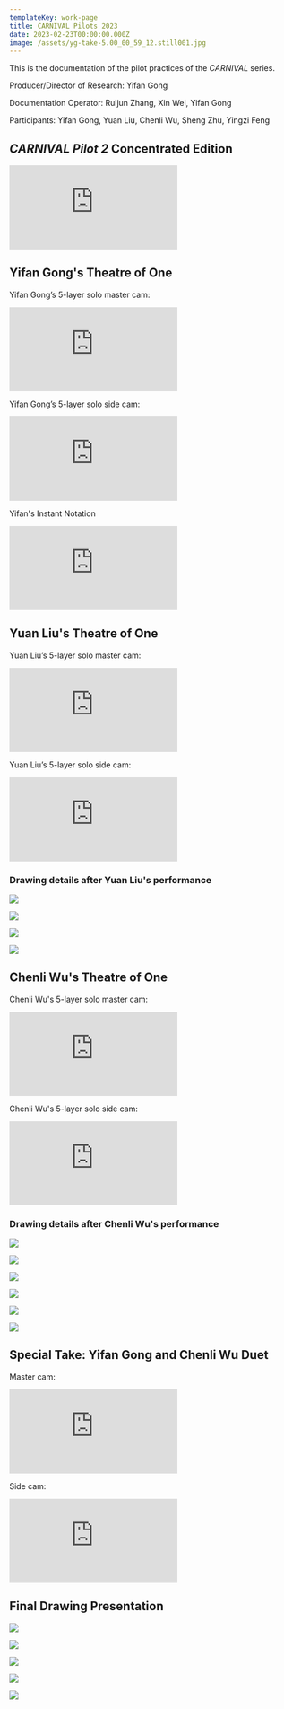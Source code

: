 ```yaml
---
templateKey: work-page
title: CARNIVAL Pilots 2023
date: 2023-02-23T00:00:00.000Z
image: /assets/yg-take-5.00_00_59_12.still001.jpg
---
```

T﻿his is the documentation of the pilot practices of the *CARNIVAL* series. 

Producer/Director of Research:
Yifan Gong

Documentation Operator:
Ruijun Zhang, Xin Wei, Yifan Gong

Participants: Yifan Gong, Yuan Liu, Chenli Wu, Sheng Zhu, Yingzi Feng

<div class="lines-1"></div>

## *CARNIVAL Pilot 2* Concentrated Edition

<div class="video-container"><iframe src="https://www.youtube.com/embed/WIlGI2GUHz8" class="video" frameborder="0" allow="accelerometer; autoplay; encrypted-media; gyroscope; picture-in-picture" allowfullscreen></iframe></div>

<div class="lines-1"></div>

## Yifan Gong's Theatre of One

Yifan Gong’s 5-layer solo master cam:

<div class="video-container"><iframe src="https://www.youtube.com/embed/8KdXT2xBujA" class="video" frameborder="0" allow="accelerometer; autoplay; encrypted-media; gyroscope; picture-in-picture" allowfullscreen></iframe></div>

 Yifan Gong’s 5-layer solo side cam:

<div class="video-container"><iframe src="https://www.youtube.com/embed/DvB1hJiCJxw" class="video" frameborder="0" allow="accelerometer; autoplay; encrypted-media; gyroscope; picture-in-picture" allowfullscreen></iframe></div>

Yifan's Instant Notation

<div class="video-container"><iframe src="https://www.youtube.com/embed/Y0Mzp4qePbQ" class="video" frameborder="0" allow="accelerometer; autoplay; encrypted-media; gyroscope; picture-in-picture" allowfullscreen></iframe></div>

## Yuan Liu's Theatre of One

Yuan Liu’s 5-layer solo master cam:

<div class="video-container"><iframe src="https://www.youtube.com/embed/ovinyGm8AnA" class="video" frameborder="0" allow="accelerometer; autoplay; encrypted-media; gyroscope; picture-in-picture" allowfullscreen></iframe></div>

Yuan Liu’s 5-layer solo side cam:

<div class="video-container"><iframe src="https://www.youtube.com/embed/cPkQrw98u8E" class="video" frameborder="0" allow="accelerometer; autoplay; encrypted-media; gyroscope; picture-in-picture" allowfullscreen></iframe></div>

### D﻿rawing details after Yuan Liu's performance

![](/assets/正面.jpg)

![](/assets/细节.jpg)

![](/assets/左侧细节-2-.jpg)

![](/assets/右侧细节.jpg)

## Chenli Wu's Theatre of One

C﻿henli Wu's 5-layer solo master cam:

<div class="video-container"><iframe src="https://www.youtube.com/embed/luuC9ZGrp3Y" class="video" frameborder="0" allow="accelerometer; autoplay; encrypted-media; gyroscope; picture-in-picture" allowfullscreen></iframe></div>

C﻿henli Wu's 5-layer solo side cam: 

<div class="video-container"><iframe src="https://www.youtube.com/embed/qgmhkfas5jc" class="video" frameborder="0" allow="accelerometer; autoplay; encrypted-media; gyroscope; picture-in-picture" allowfullscreen></iframe></div>

### D﻿rawing details after Chenli Wu's performance

![](/assets/左侧细节.jpg)

![](/assets/中部.jpg)

![](/assets/cw右侧细节.jpg)

![](/assets/细节1.jpg)

![](/assets/细节2.jpg)

![](/assets/细节3.jpg)

## Special Take: Yifan Gong and Chenli Wu Duet

M﻿aster cam:

<div class="video-container"><iframe src="https://www.youtube.com/embed/_JMpMimE5-w" class="video" frameborder="0" allow="accelerometer; autoplay; encrypted-media; gyroscope; picture-in-picture" allowfullscreen></iframe></div>

S﻿ide cam:

<div class="video-container"><iframe src="https://www.youtube.com/embed/FaTRp8l0xQE" class="video" frameborder="0" allow="accelerometer; autoplay; encrypted-media; gyroscope; picture-in-picture" allowfullscreen></iframe></div>

## F﻿inal Drawing Presentation

![](/assets/f全图.jpg)

![](/assets/f左边细节.jpg)

![](/assets/f右侧细节2.jpg)

![](/assets/f中部细节.jpg)

![](/assets/f中部细节2.jpg)